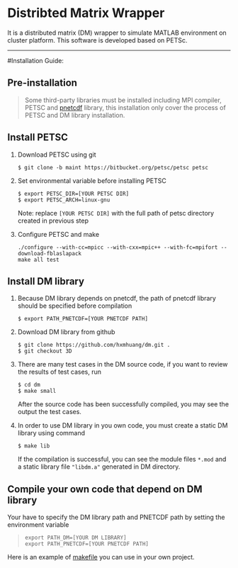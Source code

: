 # Distribted Matrix Wrapper 
It is a distributed matrix (DM) wrapper to simulate MATLAB environment on cluster platform.
This software is developed based on PETSc.

---

#Installation Guide:
## Pre-installation 
> Some third-party libraries must be installed including MPI compiler, PETSC and [pnetcdf](https://trac.mcs.anl.gov/projects/parallel-netcdf/wiki/Download) library, this installation only cover the process of PETSC and DM library installation.

## Install PETSC
1. Download PETSC using git
   
   `$ git clone -b maint https://bitbucket.org/petsc/petsc petsc`
	   
2. Set environmental variable before installing PETSC
   
   `$ export PETSC_DIR=[YOUR PETSC DIR]` </br>
   `$ export PETSC_ARCH=linux-gnu`
   
   Note: replace `[YOUR PETSC DIR]` with the full path of petsc directory created in previous step
3. Configure PETSC and make 
   
   `./configure --with-cc=mpicc --with-cxx=mpic++ --with-fc=mpifort --download-fblaslapack` </br>
   `make all test`

## Install DM library

1. Because DM library depends on pnetcdf, the path of pnetcdf library should be specified before compilation
   
	`$ export PATH_PNETCDF=[YOUR PNETCDF PATH]`
	
2. Download DM library from github
	
   `$ git clone https://github.com/hxmhuang/dm.git .` </br>
   `$ git checkout 3D`	
   
3. There are many test cases in the DM source code, if you want to review the results of test cases, run 

	`$ cd dm`	
   `$ make small` 
   
   After the source code has been successfully compiled, you may see the output the test cases.
4. In order to use DM library in you own code, you must create a static DM library using command
   
   `$ make lib`
   
   If the compilation is successful, you can see the module files `*.mod` and a static library file
   `"libdm.a"` generated in DM directory. 

## Compile your own code that depend on DM library

Your have to specify the DM library path and PNETCDF path by setting the environment variable
 
>   `export PATH_DM=[YOUR DM LIBRARY]` </br>
>   `export PATH_PNETCDF=[YOUR PNETCDF PATH]`
   
   Here is an example of [makefile](./examples/makefile) you can use in your own project.

